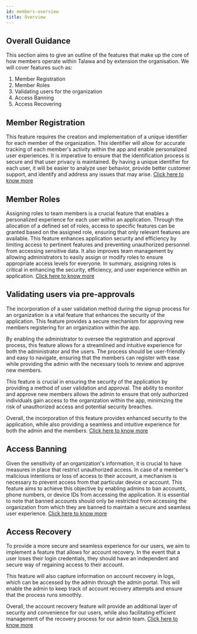 ```yaml
---
id: members-overview
title: Overview
---
```


## Overall Guidance

This section aims to give an outline of the features that make up the core of how members operate within Talawa and by extension the organisation. We will cover features such as:

1. Member Registration
2. Member Roles
3. Validating users for the organization
4. Access Banning 
5. Access Recovering

## Member Registration
This feature requires the creation and implementation of a unique identifier for each member of the organization. This identifier will allow for accurate tracking of each member's activity within the app and enable personalized user experiences. It is imperative to ensure that the identification process is secure and that user privacy is maintained. By having a unique identifier for each user, it will be easier to analyze user behavior, provide better customer support, and identify and address any issues that may arise. [Click here to know more](./members-registration)

## Member Roles
Assigning roles to team members is a crucial feature that enables a personalized experience for each user within an application. Through the allocation of a defined set of roles, access to specific features can be granted based on the assigned role, ensuring that only relevant features are available. This feature enhances application security and efficiency by limiting access to pertinent features and preventing unauthorized personnel from accessing sensitive data. It also improves team management by allowing administrators to easily assign or modify roles to ensure appropriate access levels for everyone. In summary, assigning roles is critical in enhancing the security, efficiency, and user experience within an application. [Click here to know more](./members-roles)

## Validating users via pre-approvals
The incorporation of a user validation method during the signup process for an organization is a vital feature that enhances the security of the application. This feature provides a secure mechanism for approving new members registering for an organization within the app.

By enabling the administrator to oversee the registration and approval process, this feature allows for a streamlined and intuitive experience for both the administrator and the users. The process should be user-friendly and easy to navigate, ensuring that the members can register with ease while providing the admin with the necessary tools to review and approve new members.

This feature is crucial in ensuring the security of the application by providing a method of user validation and approval. The ability to monitor and approve new members allows the admin to ensure that only authorized individuals gain access to the organization within the app, minimizing the risk of unauthorized access and potential security breaches.

Overall, the incorporation of this feature provides enhanced security to the application, while also providing a seamless and intuitive experience for both the admin and the members. [Click here to know more](./members-preapprovals)

## Access Banning 
Given the sensitivity of an organization's information, it is crucial to have measures in place that restrict unauthorized access. In case of a member's malicious intentions or loss of access to their account, a mechanism is necessary to prevent access from that particular device or account. This feature aims to achieve this objective by enabling admins to ban accounts, phone numbers, or device IDs from accessing the application. It is essential to note that banned accounts should only be restricted from accessing the organization from which they are banned to maintain a secure and seamless user experience. [Click here to know more](./members-banning)

## Access Recovery
To provide a more secure and seamless experience for our users, we aim to implement a feature that allows for account recovery. In the event that a user loses their login credentials, they should have an independent and secure way of regaining access to their account.

This feature will also capture information on account recovery in logs, which can be accessed by the admin through the admin portal. This will enable the admin to keep track of account recovery attempts and ensure that the process runs smoothly.

Overall, the account recovery feature will provide an additional layer of security and convenience for our users, while also facilitating efficient management of the recovery process for our admin team.  [Click here to know more](./members-recovery)






